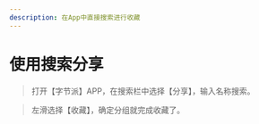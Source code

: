 ```yaml
---
description: 在App中直接搜索进行收藏
---
```


# 使用搜索分享

> 打开【字节派】APP，在搜索栏中选择【分享】，输入名称搜索。

> 左滑选择【收藏】，确定分组就完成收藏了。



